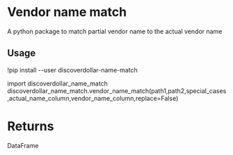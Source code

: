 # Vendor name match
A python package to match partial vendor name to the actual vendor name

## Usage


!pip install --user discoverdollar-name-match

import discoverdollar_name_match
discoverdollar_name_match.vendor_name_match(path1,path2,special_cases,actual_name_column,vendor_name_column,replace=False)

# Returns 

DataFrame
